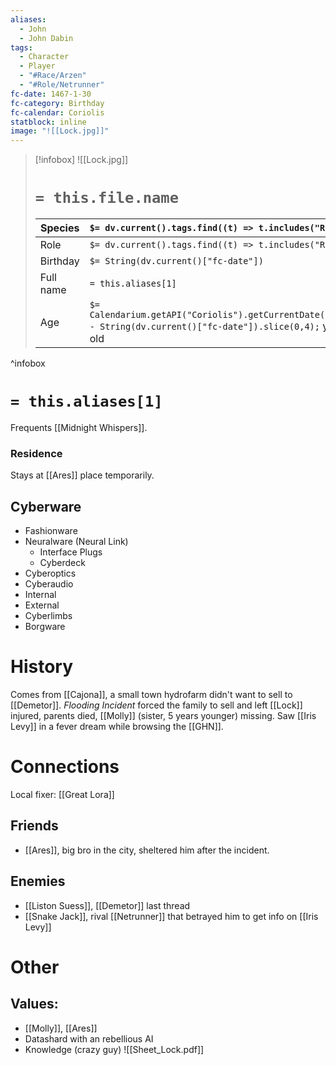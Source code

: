 ```yaml
---
aliases:
  - John
  - John Dabin
tags:
  - Character
  - Player
  - "#Race/Arzen"
  - "#Role/Netrunner"
fc-date: 1467-1-30
fc-category: Birthday
fc-calendar: Coriolis
statblock: inline
image: "![[Lock.jpg]]"
---
```

> [!infobox]
> ![[Lock.jpg]]
> # `= this.file.name`
> | Species | `$= dv.current().tags.find((t) => t.includes("Race"))` |
> | ---- | ---- |
> | Role | `$= dv.current().tags.find((t) => t.includes("Role"))` |
> | Birthday | `$= String(dv.current()["fc-date"])` |
> | Full name | `= this.aliases[1]`|
> | Age | `$= Calendarium.getAPI("Coriolis").getCurrentDate().year - String(dv.current()["fc-date"]).slice(0,4);` years old|
^infobox
# `= this.aliases[1]`


Frequents [[Midnight Whispers]].
### Residence
Stays at [[Ares]] place temporarily.
## Cyberware
- Fashionware
- Neuralware (Neural Link)
	- Interface Plugs
	- Cyberdeck
- Cyberoptics
- Cyberaudio
- Internal
- External
- Cyberlimbs
- Borgware

# History
Comes from [[Cajona]], a small town hydrofarm didn't want to sell to [[Demetor]]. *Flooding Incident* forced the family to sell and left [[Lock]] injured, parents died, [[Molly]] (sister, 5 years younger) missing.
Saw [[Iris Levy]] in a fever dream while browsing the [[GHN]].
# Connections
Local fixer: [[Great Lora]]
## Friends
- [[Ares]], big bro in the city, sheltered him after the incident.
## Enemies
- [[Liston Suess]], [[Demetor]] last thread
- [[Snake Jack]], rival [[Netrunner]] that betrayed him to get info on [[Iris Levy]]
# Other
## Values:
- [[Molly]], [[Ares]]
- Datashard with an rebellious AI
- Knowledge (crazy guy)
![[Sheet_Lock.pdf]]